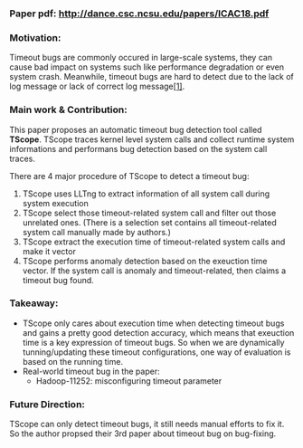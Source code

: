 ### Paper pdf: http://dance.csc.ncsu.edu/papers/ICAC18.pdf

### Motivation:

Timeout bugs are commonly occured in large-scale systems, they can cause bad impact on systems such like performance degradation or even system crash. Meanwhile, timeout bugs are hard to detect due to the lack of log message or lack of correct log message[[1]](http://dance.csc.ncsu.edu/papers/IC2E18.pdf).

### Main work & Contribution:

This paper proposes an automatic timeout bug detection tool called **TScope**. TScope traces kernel level system calls and collect runtime system informations and performans bug detection based on the system call traces.

There are 4 major procedure of TScope to detect a timeout bug:

1. TScope uses LLTng to extract information of all system call during system execution
2. TScope select those timeout-related system call and filter out those unrelated ones. (There is a selection set contains all timeout-related system call manually made by authors.)
3. TScope extract the execution time of timeout-related system calls and make it vector
4. TScope performs anomaly detection based on the exeuction time vector. If the system call is anomaly and timeout-related, then claims a timeout bug found.

### Takeaway:

- TScope only cares about execution time when detecting timeout bugs and gains a pretty good detection accuracy, which means that exeuction time is a key expression of timeout bugs. So when we are dynamically tunning/updating these timeout configurations, one way of evaluation is based on the running time.
- Real-world timeout bug in the paper:
  - Hadoop-11252: misconfiguring timeout parameter

### Future Direction:

TScope can only detect timeout bugs, it still needs manual efforts to fix it. So the author propsed their 3rd paper about timeout bug on bug-fixing.

